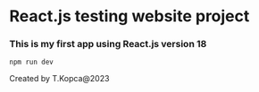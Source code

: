 # React.js testing website project

### This is my first app using React.js version 18

```
npm run dev
```
Created by T.Kopca@2023